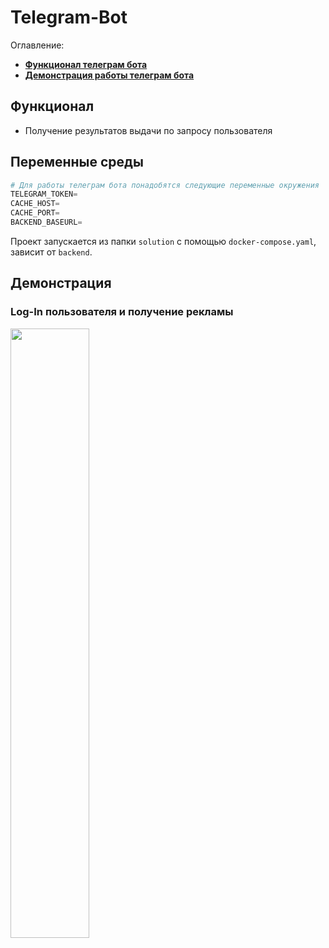 # Telegram-Bot

Оглавление:
* **[Функционал телеграм бота](#функционал)**
* **[Демонстрация работы телеграм бота](#демонстрация)**

## Функционал

- Получение результатов выдачи по запросу пользователя

## Переменные среды

```python
# Для работы телеграм бота понадобятся следующие переменные окружения
TELEGRAM_TOKEN=
CACHE_HOST=
CACHE_PORT=
BACKEND_BASEURL=
```
Проект запускается из папки `solution` с помощью `docker-compose.yaml`, зависит от `backend`.

## Демонстрация

### Log-In пользователя и получение рекламы

<img src="/gitlab-resources/telegram-bot.gif" width="50%">
